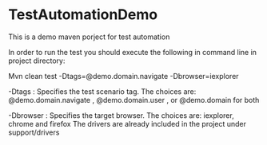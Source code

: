 # TestAutomationDemo
This is a demo maven porject for test automation

In order to run the test you should execute the following in command line in project directory:

Mvn clean test  -Dtags=@demo.domain.navigate -Dbrowser=iexplorer

-Dtags : Specifies the test scenario tag. 
         The choices are: @demo.domain.navigate , @demo.domain.user , or @demo.domain for both
         
         
-Dbrowser : Specifies the target browser.
          The choices are: iexplorer, chrome and firefox
          The drivers are already included in the project under support/drivers
